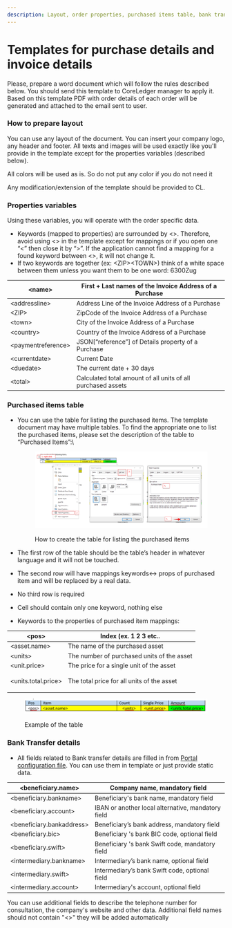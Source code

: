 ```yaml
---
description: Layout, order properties, purchased items table, bank transfer details
---
```


# Templates for purchase details and invoice details

Please, prepare a word document which will follow the rules described below. You should send this template to CoreLedger manager to apply it. Based on this template PDF with order details of each order will be generated and attached to the email sent to user.

### How to prepare layout

You can use any layout of the document. You can insert your company logo, any header and footer. All texts and images will be used exactly like you'll provide in the template except for the properties variables (described below).

All colors will be used as is. So do not put any color if you do not need it&#x20;

Any modification/extension of the template should be provided to CL.

### Properties variables

Using these variables, you will operate with the order specific data.

* Keywords (mapped to properties) are surrounded by <>.  Therefore, avoid using <> in the template except for mappings or if you open one “<” then close it by “>”. If the application cannot find a mapping for a found keyword between <>, it will not change it. &#x20;
* If two keywords are together (ex: \<ZIP>\<TOWN>) think of a white space between them unless you want them to be one word: 6300Zug&#x20;



| \<name>              | First + Last names of the Invoice Address of a Purchase       |
| -------------------- | ------------------------------------------------------------- |
| \<addressline>       | Address Line of the Invoice Address of a Purchase             |
| \<ZIP>               | ZipCode of the Invoice Address of a Purchase                  |
| \<town>              | City of the Invoice Address of a Purchase                     |
| \<country>           | Country of the Invoice Address of a Purchase                  |
| \<paymentreference>  | JSON\[“reference”] of Details property of a Purchase          |
| \<currentdate>       | Current Date                                                  |
| \<duedate>           | The current date + 30 days                                    |
| \<total>             | Calculated total amount of all units of all purchased assets  |

### Purchased items table

*   You can use the table for listing the purchased items. The template document may have multiple tables. To find the appropriate one to list the purchased items, please set the description of the table to “Purchased Items”:\


    <figure><img src="../../../../.gitbook/assets/image (7).png" alt=""><figcaption><p>How to create the table for listing the purchased items</p></figcaption></figure>



* The first row of the table should be the table’s header in whatever language and it will not be touched.&#x20;
* The second row will have mappings keywords<-> props of purchased item and will be replaced by a real data.&#x20;
* No third row is required
* Cell should contain only one keyword, nothing else&#x20;
* Keywords to the properties of purchased item mappings:&#x20;

| \<pos>                | Index (ex. 1 2 3 etc..                                 |
| --------------------- | ------------------------------------------------------ |
| \<asset.name>         | The name of the purchased asset                        |
| \<units>              | The number of purchased units of the asset             |
| \<unit.price>         | The price for a single unit of the asset               |
| \<units.total.price>  | <p>The total price for all units of the asset <br></p> |

<figure><img src="../../../../.gitbook/assets/image (2) (1) (1).png" alt=""><figcaption><p>Example of the table</p></figcaption></figure>

### Bank Transfer details&#x20;

* All fields related to Bank transfer details are filled in from [Portal configuration file](payment-methods-configuration.md#bank-transfer). You can use them in template or just provide static data.&#x20;

| \<beneficiary.name>         | Company name, mandatory field                       |
| --------------------------- | --------------------------------------------------- |
| \<beneficiary.bankname>     | Beneficiary's bank name, mandatory field            |
| \<beneficiary.account>      | IBAN or another local alternative, mandatory field  |
| \<beneficiary.bankaddress>  | Beneficiary’s bank address, mandatory field         |
| \<beneficiary.bic>          | Beneficiary 's bank BIC code, optional field        |
| \<beneficiary.swift>        | Beneficiary 's bank Swift code, mandatory field     |
| \<intermediary.bankname>    | Intermediary’s bank name, optional field            |
| \<intermediary.swift>       | Intermediary’s bank Swift code, optional field      |
| \<intermediary.account>     | Intermediary's account, optional field              |

You can use additional fields to describe the telephone number for consultation, the company's website and other data. Additional field names should not contain "<>" they will be added automatically&#x20;
